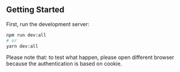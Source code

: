 ## Getting Started

First, run the development server:

```bash
npm run dev:all
# or
yarn dev:all
```

Please note that: to test what happen, please open different browser because the authentication is based on cookie.
